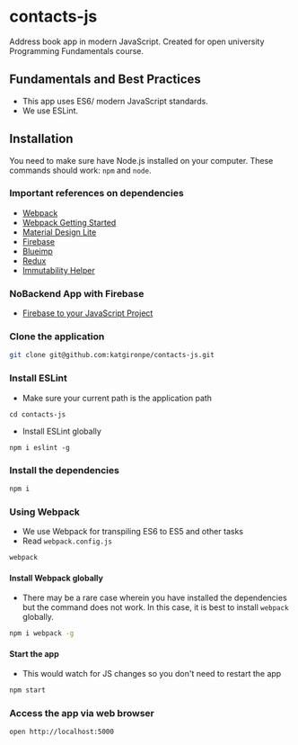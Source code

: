 # contacts-js
Address book app in modern JavaScript. Created for open university Programming Fundamentals course.

## Fundamentals and Best Practices

* This app uses ES6/ modern JavaScript standards.
* We use ESLint.

## Installation

You need to make sure have Node.js installed on your computer. These commands should work: `npm` and `node`.

### Important references on dependencies

* [Webpack](https://webpack.github.io/docs/tutorials/getting-started/)
* [Webpack Getting Started](https://webpack.js.org/guides/getting-started/)
* [Material Design Lite](https://github.com/google/material-design-lite)
* [Firebase](https://www.npmjs.com/package/firebase)
* [Blueimp](https://github.com/blueimp/JavaScript-Templates/blob/master/README.md)
* [Redux](https://github.com/reactjs/redux)
* [Immutability Helper](https://github.com/kolodny/immutability-helper)

### NoBackend App with Firebase

* [Firebase to your JavaScript Project](https://firebase.google.com/docs/web/setup)

### Clone the application

```bash
git clone git@github.com:katgironpe/contacts-js.git
```

### Install ESLint

* Make sure your current path is the application path

```
cd contacts-js
```

* Install ESLint globally

```
npm i eslint -g
```

### Install the dependencies

```bash
npm i
```

### Using Webpack

* We use Webpack for transpiling ES6 to ES5 and other tasks
* Read `webpack.config.js`

```bash
webpack
```

#### Install Webpack globally

* There may be a rare case wherein you have installed the dependencies but the command does not work. In this case, it is best to install `webpack` globally.

```bash
npm i webpack -g
```

#### Start the app

* This would watch for JS changes so you don't need to restart the app

```bash
npm start
```

### Access the app via web browser

```bash
open http://localhost:5000
```